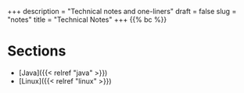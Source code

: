 +++
description = "Technical notes and one-liners"
draft = false
slug = "notes"
title = "Technical Notes"
+++
{{% bc %}}
# Sections
* [Java]({{< relref "java" >}})
* [Linux]({{< relref "linux" >}})